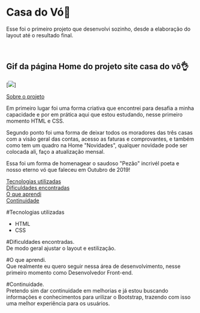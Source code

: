 # Casa do Vó🚀

Esse foi o primeiro projeto que desenvolvi sozinho, desde a elaboração do layout até o resultado final. 

<br>

## Gif da página Home do projeto site casa do vô👌

[<img src="/src/imagens/casa-do-vo.gif">]

[Sobre o projeto](#sobre-o-projeto)

Em primeiro lugar foi uma forma criativa que encontrei para desafia a minha capacidade e por em prática aqui que estou estudando, nesse primeiro momento HTML e CSS. <br>

Segundo ponto foi uma forma de deixar todos os moradores das três casas com a visão geral das contas, acesso as faturas e comprovantes, e também como tem um quadro na Home "Novidades", qualquer novidade pode ser colocada ali, faço a atualização mensal.<br>

Essa foi um forma de homenagear o saudoso "Pezão" incrivél poeta e nosso eterno vó que faleceu em Outubro de 2019!

[Tecnologias utilizadas](#tecnologias-utilizdas.)<br>
[Dificuldades encontradas](#dificuldades-encontradas.)<br>
[O que aprendi](#o-que-aprendi.)<br>
[Continuidade](#continuidade.)<br>

#Tecnologias utilizadas
- HTML
- CSS

#Dificuldades encontradas.<br>
De modo geral ajustar o layout e estilização.

#O que aprendi.<br>
Que realmente eu quero seguir nessa área de desenvolvimento, nesse primeiro momento como Desenvolvedor Front-end.

#Continuidade.<br>
Pretendo sim dar continuidade em melhorias e já estou buscando informações e conhecimentos para urilizar o Bootstrap, trazendo com isso uma melhor experiência para os usuários.



  

